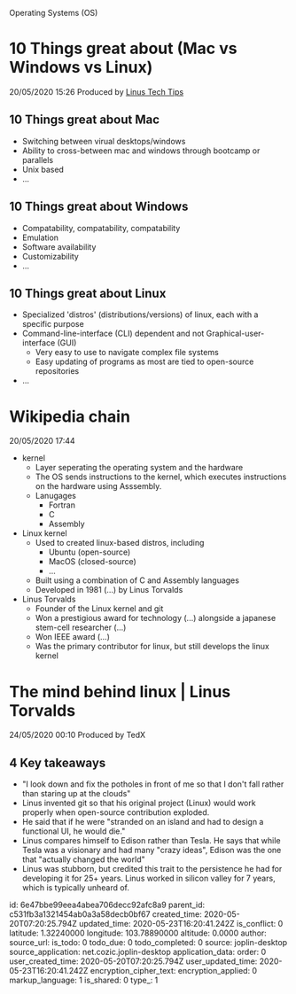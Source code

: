 Operating Systems (OS)

# 10 Things great about (Mac vs Windows vs Linux)
20/05/2020 15:26
Produced by [Linus Tech Tips](https://www.youtube.com/user/LinusTechTips)

## 10 Things great about Mac
* Switching between virual desktops/windows
* Ability to cross-between mac and windows through bootcamp or parallels
* Unix based
* ...


## 10 Things great about Windows
* Compatability, compatability, compatability
* Emulation
* Software availability
* Customizability
* ...

## 10 Things great about Linux
* Specialized 'distros' (distributions/versions) of linux, each with a specific purpose
* Command-line-interface (CLI) dependent and not Graphical-user-interface (GUI)
	* Very easy to use to navigate complex file systems
	* Easy updating of programs as most are tied to open-source repositories
* ...

# Wikipedia chain
20/05/2020 17:44

* kernel
	* Layer seperating the operating system and the hardware
	* The OS sends instructions to the kernel, which executes instructions on the hardware using Asssembly.
	* Lanugages
		* Fortran
		* C
		* Assembly
* Linux kernel
	* Used to created linux-based distros, including
		* Ubuntu (open-source)
		* MacOS (closed-source)
		* ...
	* Built using a combination of C and Assembly languages
	* Developed in 1981 (...) by Linus Torvalds
* Linus Torvalds
	* Founder of the Linux kernel and git
	* Won a prestigious award for technology (...) alongside a japanese stem-cell researcher (...)
	* Won IEEE award (...)
	* Was the primary contributor for linux, but still develops the linux kernel
	
# The mind behind linux | Linus Torvalds
24/05/2020 00:10
Produced by TedX

## 4 Key takeaways
* "I look down and fix the potholes in front of me so that I don't fall rather than staring up at the clouds"
* Linus invented git so that his original project (Linux) would work properly when open-source contribution exploded.
* He said that if he were "stranded on an island and had to design a functional UI, he would die." 
* Linus compares himself to Edison rather than Tesla. He says that while Tesla was a visionary and had many "crazy ideas", Edison was the one that "actually changed the world"
* Linus was stubborn, but credited this trait to the persistence he had for developing it for 25+ years. Linus worked in silicon valley for 7 years, which is typically unheard of.

id: 6e47bbe99eea4abea706decc92afc8a9
parent_id: c531fb3a1321454ab0a3a58decb0bf67
created_time: 2020-05-20T07:20:25.794Z
updated_time: 2020-05-23T16:20:41.242Z
is_conflict: 0
latitude: 1.32240000
longitude: 103.78890000
altitude: 0.0000
author: 
source_url: 
is_todo: 0
todo_due: 0
todo_completed: 0
source: joplin-desktop
source_application: net.cozic.joplin-desktop
application_data: 
order: 0
user_created_time: 2020-05-20T07:20:25.794Z
user_updated_time: 2020-05-23T16:20:41.242Z
encryption_cipher_text: 
encryption_applied: 0
markup_language: 1
is_shared: 0
type_: 1